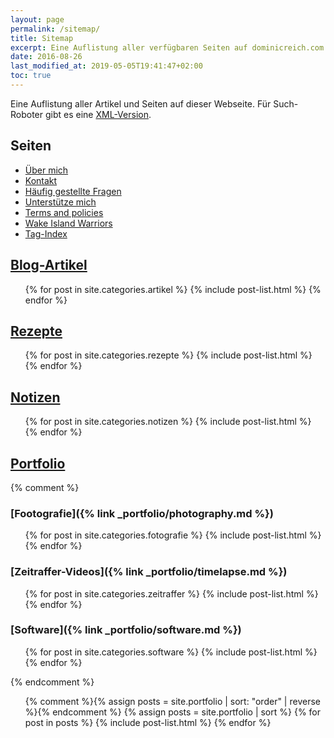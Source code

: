 ```yaml
---
layout: page
permalink: /sitemap/
title: Sitemap
excerpt: Eine Auflistung aller verfügbaren Seiten auf dominicreich.com
date: 2016-08-26
last_modified_at: 2019-05-05T19:41:47+02:00
toc: true
---
```


Eine Auflistung aller Artikel und Seiten auf dieser Webseite. Für Such-Roboter
gibt es eine [XML-Version](/sitemap.xml).

## Seiten

- [Über mich](/about/)
- [Kontakt](/kontakt/)
- [Häufig gestellte Fragen](/faqs/)
- [Unterstütze mich](/support/)
- [Terms and policies](/terms/)
- [Wake Island Warriors](/wiw/)
- [Tag-Index](/tag/)

## [Blog-Artikel](/artikel/)

<ul>
  {% for post in site.categories.artikel %}
    {% include post-list.html %}
  {% endfor %}
</ul>

## [Rezepte](/rezepte/)

<ul>
  {% for post in site.categories.rezepte %}
    {% include post-list.html %}
  {% endfor %}
</ul>

## [Notizen](/notizen/)

<ul>
  {% for post in site.categories.notizen %}
    {% include post-list.html %}
  {% endfor %}
</ul>

## [Portfolio](/portfolio/)

{% comment %}
### [Footografie]({% link _portfolio/photography.md %})

<ul>
  {% for post in site.categories.fotografie %}
    {% include post-list.html %}
  {% endfor %}
</ul>

### [Zeitraffer-Videos]({% link _portfolio/timelapse.md %})

<ul>
  {% for post in site.categories.zeitraffer %}
    {% include post-list.html %}
  {% endfor %}
</ul>

### [Software]({% link _portfolio/software.md %})

<ul>
  {% for post in site.categories.software %}
    {% include post-list.html %}
  {% endfor %}
</ul>
{% endcomment %}

<ul>
  {% comment %}{% assign posts = site.portfolio | sort: "order" | reverse %}{% endcomment %}
  {% assign posts = site.portfolio | sort %}
  {% for post in posts %}
    {% include post-list.html %}
  {% endfor %}
</ul>
